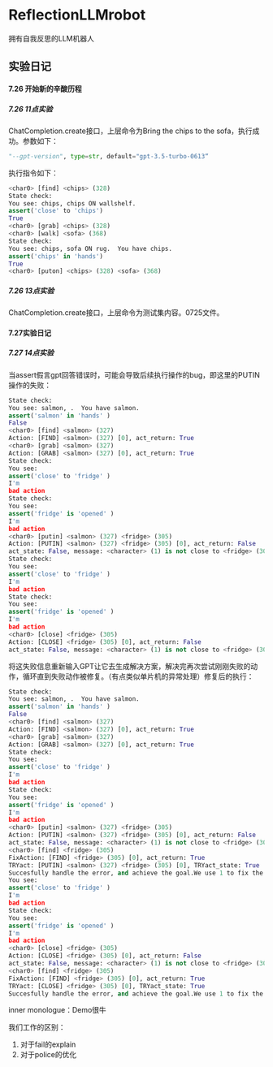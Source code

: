 # ReflectionLLMrobot
拥有自我反思的LLM机器人



## 实验日记

#### 7.26 开始新的辛酸历程

##### 7.26 11点实验

ChatCompletion.create接口，上层命令为Bring the chips to the sofa，执行成功。参数如下：

```python
"--gpt-version", type=str, default="gpt-3.5-turbo-0613“
```

执行指令如下：

```python
<char0> [find] <chips> (328)
State check:
You see: chips, chips ON wallshelf.
assert('close' to 'chips')
True
<char0> [grab] <chips> (328)
<char0> [walk] <sofa> (368)
State check:
You see: chips, sofa ON rug.  You have chips.
assert('chips' in 'hands')
True
<char0> [puton] <chips> (328) <sofa> (368)
```

##### 7.26 13点实验

ChatCompletion.create接口，上层命令为测试集内容。0725文件。



#### 7.27实验日记

##### 7.27 14点实验

当assert假言gpt回答错误时，可能会导致后续执行操作的bug，即这里的PUTIN操作的失败：

```python
State check:
You see: salmon, .  You have salmon.
assert('salmon' in 'hands' )
False
<char0> [find] <salmon> (327)
Action: [FIND] <salmon> (327) [0], act_return: True
<char0> [grab] <salmon> (327)
Action: [GRAB] <salmon> (327) [0], act_return: True
State check:
You see: 
assert('close' to 'fridge' )
I'm
bad action
State check:
You see: 
assert('fridge' is 'opened' )
I'm
bad action
<char0> [putin] <salmon> (327) <fridge> (305)
Action: [PUTIN] <salmon> (327) <fridge> (305) [0], act_return: False
act_state: False, message: <character> (1) is not close to <fridge> (305) when executing "[PUTIN] <salmon> (327) <fridge> (305) [0]"
State check:
You see: 
assert('close' to 'fridge' )
I'm
bad action
State check:
You see: 
assert('fridge' is 'opened' )
I'm
bad action
<char0> [close] <fridge> (305)
Action: [CLOSE] <fridge> (305) [0], act_return: False
act_state: False, message: <character> (1) is not close to <fridge> (305) when executing "[PUTIN] <salmon> (327) <fridge> (305) [0]",<character> (1) is not close to <fridge> (305) when executing "[CLOSE] <fridge> (305) [0]"
```

将这失败信息重新输入GPT让它去生成解决方案，解决完再次尝试刚刚失败的动作，循环直到失败动作被修复。（有点类似单片机的异常处理）修复后的执行：

```python
State check:
You see: salmon, .  You have salmon.
assert('salmon' in 'hands' )
False
<char0> [find] <salmon> (327)
Action: [FIND] <salmon> (327) [0], act_return: True
<char0> [grab] <salmon> (327)
Action: [GRAB] <salmon> (327) [0], act_return: True
State check:
You see: 
assert('close' to 'fridge' )
I'm
bad action
State check:
You see: 
assert('fridge' is 'opened' )
I'm
bad action
<char0> [putin] <salmon> (327) <fridge> (305)
Action: [PUTIN] <salmon> (327) <fridge> (305) [0], act_return: False
act_state: False, message: <character> (1) is not close to <fridge> (305) when executing "[PUTIN] <salmon> (327) <fridge> (305) [0]"
<char0> [find] <fridge> (305)
FixAction: [FIND] <fridge> (305) [0], act_return: True
TRYact: [PUTIN] <salmon> (327) <fridge> (305) [0], TRYact_state: True
Succesfully handle the error, and achieve the goal.We use 1 to fix the problem.State check:
You see: 
assert('close' to 'fridge' )
I'm
bad action
State check:
You see: 
assert('fridge' is 'opened' )
I'm
bad action
<char0> [close] <fridge> (305)
Action: [CLOSE] <fridge> (305) [0], act_return: False
act_state: False, message: <character> (1) is not close to <fridge> (305) when executing "[CLOSE] <fridge> (305) [0]"
<char0> [find] <fridge> (305)
FixAction: [FIND] <fridge> (305) [0], act_return: True
TRYact: [CLOSE] <fridge> (305) [0], TRYact_state: True
Succesfully handle the error, and achieve the goal.We use 1 to fix the problem.
```



inner monologue：Demo很牛

我们工作的区别：

1. 对于fail的explain
2. 对于police的优化
